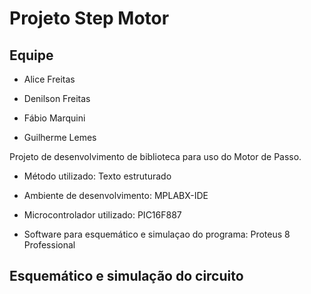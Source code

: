# Projeto Step Motor

## Equipe

* Alice Freitas

* Denilson Freitas

* Fábio Marquini

* Guilherme Lemes

Projeto de desenvolvimento de biblioteca para uso do Motor de Passo.

* Método utilizado: Texto estruturado

* Ambiente de desenvolvimento: MPLABX-IDE

* Microcontrolador utilizado: PIC16F887

* Software para esquemático e simulaçao do programa: Proteus 8 Professional

## Esquemático e simulação do circuito

